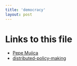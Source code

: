```yaml
---
title: 'democracy'
layout: post
---
```




# Links to this file

- [Pepe Mujica](/20201109111000-pepe_mujica)
- [distributed-policy-making](/20201108150309-distributed_policy_making)
